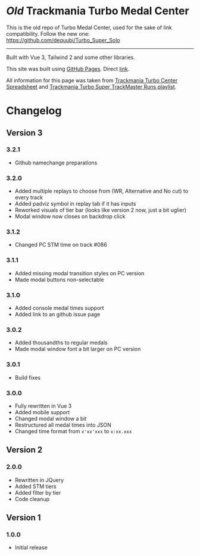# *Old* Trackmania Turbo Medal Center

This is the old repo of Turbo Medal Center, used for the sake of link compatibility. Follow the new one: https://github.com/dequubi/Turbo_Super_Solo

---

Built with Vue 3, Tailwind 2 and some other libraries.

This site was built using [GitHub Pages](https://pages.github.com/). Direct [link](https://dequubi.github.io/Turbo_Super_Solo/).


All information for this page was taken from [Trackmania Turbo Center Spreadsheet](https://docs.google.com/spreadsheets/d/1NgkSbAMPm3VcLhXi1Z5oLPQQ8vCjcCSI2S_U_lTOkPA/edit#gid=193237318) and [Trackmania Turbo Super TrackMaster Runs playlist](https://www.youtube.com/playlist?list=PLfvhWVq2T6JDwbDdKlumD90zUjEuP3rtl).

# Changelog
## Version 3
### 3.2.1
- Github namechange preparations
### 3.2.0
- Added multiple replays to choose from (WR, Alternative and No cut) to every track
- Added padviz symbol in replay tab if it has inputs
- Reworked visuals of tier bar (looks like version 2 now, just a bit uglier)
- Modal window now closes on backdrop click
### 3.1.2
- Changed PC STM time on track #086
### 3.1.1
- Added missing modal transition styles on PC version
- Made modal buttons non-selectable
### 3.1.0
- Added console medal times support
- Added link to an github issue page
### 3.0.2
- Added thousandths to regular medals
- Made modal window font a bit larger on PC version
### 3.0.1
- Build fixes
### 3.0.0
- Fully rewritten in Vue 3
- Added mobile support
- Changed modal window a bit
- Restructured all medal times into JSON
- Changed time format from `x'xx'xxx` to `x:xx.xxx`

## Version 2
### 2.0.0
- Rewritten in JQuery
- Added STM tiers
- Added filter by tier
- Code cleanup

## Version 1
### 1.0.0
- Initial release
